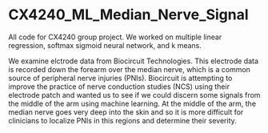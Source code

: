 # CX4240_ML_Median_Nerve_Signal

All code for CX4240 group project. We worked on multiple linear regression, softmax sigmoid neural network, and k means.

We examine elctrode data from Biocircuit Technologies. This electrode data is recorded down the forearm over the median nerve, which is a common source of peripheral nerve injuries (PNIs). Biocircuit is attempting to improve the practice of nerve conduction studies (NCS) using their electrode patch and wanted us to see if we could discern some signals from the middle of the arm using machine learning. At the middle of the arm, the median nerve goes very deep into the skin and so it is more difficult for clinicians to localize PNIs in this regions and determine their severity.
